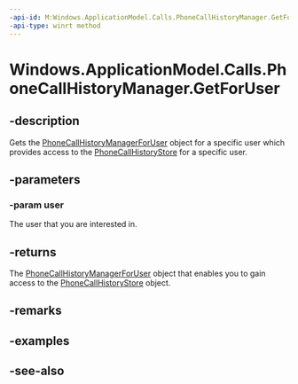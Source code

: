 ```yaml
---
-api-id: M:Windows.ApplicationModel.Calls.PhoneCallHistoryManager.GetForUser(Windows.System.User)
-api-type: winrt method
---
```


<!-- Method syntax
public Windows.ApplicationModel.Calls.PhoneCallHistoryManagerForUser GetForUser(Windows.System.User user)
-->

# Windows.ApplicationModel.Calls.PhoneCallHistoryManager.GetForUser

## -description
Gets the [PhoneCallHistoryManagerForUser](phonecallhistorymanagerforuser.md) object for a specific user which provides access to the [PhoneCallHistoryStore](phonecallhistorystore.md) for a specific user.

## -parameters
### -param user
The user that you are interested in.

## -returns
The [PhoneCallHistoryManagerForUser](phonecallhistorymanagerforuser.md) object that enables you to gain access to the [PhoneCallHistoryStore](phonecallhistorystore.md) object.

## -remarks

## -examples

## -see-also
